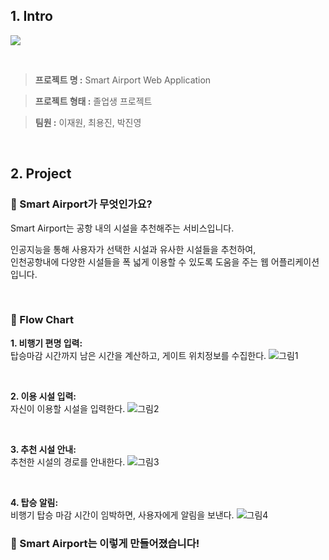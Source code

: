 ## 1. Intro

![](https://user-images.githubusercontent.com/68436925/108617755-35998980-745c-11eb-9c1d-4832f3438f6a.png)

<br>

> **프로젝트 명 :** Smart Airport Web Application

> **프로젝트 형태 :** 졸업생 프로젝트

> **팀원 :** 이재원, 최용진, 박진영

<br>

## 2. Project

### 🎈 Smart Airport가 무엇인가요?

Smart Airport는 공항 내의 시설을 추천해주는 서비스입니다.

인공지능을 통해 사용자가 선택한 시설과 유사한 시설들을 추천하여,<br>
인천공항내에 다양한 시설들을 폭 넓게 이용할 수 있도록 도움을 주는 웹 어플리케이션입니다.<br>

<br>

### 🎈 Flow Chart
**1. 비행기 편명 입력:** <br>
탑승마감 시간까지 남은 시간을 계산하고, 게이트 위치정보를 수집한다.
![그림1](https://user-images.githubusercontent.com/68436925/108619546-ec9c0200-7468-11eb-931f-50147f41202a.png)

<br>

**2. 이용 시설 입력:** <br>
자신이 이용할 시설을 입력한다.
![그림2](https://user-images.githubusercontent.com/68436925/108620138-51f1f200-746d-11eb-915b-dcdd42f7fee5.png)

<br>

**3. 추천 시설 안내:** <br>
추천한 시설의 경로를 안내한다.
![그림3](https://user-images.githubusercontent.com/68436925/108620243-2f140d80-746e-11eb-91f3-15d9ef88d7eb.png)

<br>

**4. 탑승 알림:** <br>
비행기 탑승 마감 시간이 임박하면, 사용자에게 알림을 보낸다.
![그림4](https://user-images.githubusercontent.com/68436925/108619713-ef4b2700-7469-11eb-85f1-71b8b324b195.png)



### 🎈 Smart Airport는 이렇게 만들어졌습니다!


